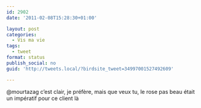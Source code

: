 ```yaml
---
id: 2902
date: '2011-02-08T15:28:30+01:00'

layout: post
categories:
  - Vis ma vie
tags:
  - tweet
format: status
publish_social: no
guid: 'http://tweets.local/?birdsite_tweet=34997001527492609'

---
```


@mourtazag c’est clair, je préfère, mais que veux tu, le rose pas beau était un impératif pour ce client là